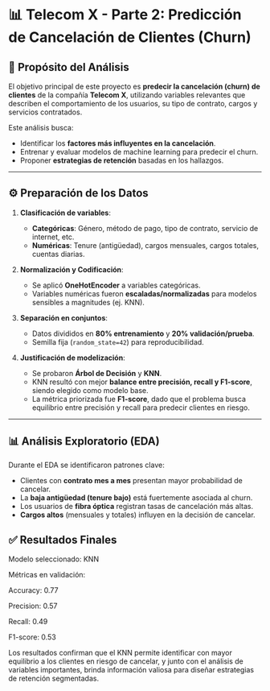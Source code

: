 # 📊 Telecom X - Parte 2: Predicción de Cancelación de Clientes (Churn)

## 🚀 Propósito del Análisis
El objetivo principal de este proyecto es **predecir la cancelación (churn) de clientes** de la compañía **Telecom X**, utilizando variables relevantes que describen el comportamiento de los usuarios, su tipo de contrato, cargos y servicios contratados.  

Este análisis busca:
- Identificar los **factores más influyentes en la cancelación**.  
- Entrenar y evaluar modelos de machine learning para predecir el churn.  
- Proponer **estrategias de retención** basadas en los hallazgos.  

---
## ⚙️ Preparación de los Datos

1. **Clasificación de variables**:
   - **Categóricas**: Género, método de pago, tipo de contrato, servicio de internet, etc.
   - **Numéricas**: Tenure (antigüedad), cargos mensuales, cargos totales, cuentas diarias.

2. **Normalización y Codificación**:
   - Se aplicó **OneHotEncoder** a variables categóricas.
   - Variables numéricas fueron **escaladas/normalizadas** para modelos sensibles a magnitudes (ej. KNN).

3. **Separación en conjuntos**:
   - Datos divididos en **80% entrenamiento** y **20% validación/prueba**.
   - Semilla fija (`random_state=42`) para reproducibilidad.

4. **Justificación de modelización**:
   - Se probaron **Árbol de Decisión** y **KNN**.
   - KNN resultó con mejor **balance entre precisión, recall y F1-score**, siendo elegido como modelo base.
   - La métrica priorizada fue **F1-score**, dado que el problema busca equilibrio entre precisión y recall para predecir clientes en riesgo.

---

## 📊 Análisis Exploratorio (EDA)

Durante el EDA se identificaron patrones clave:

- Clientes con **contrato mes a mes** presentan mayor probabilidad de cancelar.  
- La **baja antigüedad (tenure bajo)** está fuertemente asociada al churn.  
- Los usuarios de **fibra óptica** registran tasas de cancelación más altas.  
- **Cargos altos** (mensuales y totales) influyen en la decisión de cancelar.  

## ✅ Resultados Finales

Modelo seleccionado: KNN

Métricas en validación:

Accuracy: 0.77

Precision: 0.57

Recall: 0.49

F1-score: 0.53

Los resultados confirman que el KNN permite identificar con mayor equilibrio a los clientes en riesgo de cancelar, y junto con el análisis de variables importantes, brinda información valiosa para diseñar estrategias de retención segmentadas.

